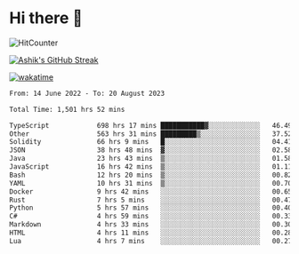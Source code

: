 # Hi there 👋

![HitCounter](https://hits.seeyoufarm.com/api/count/incr/badge.svg?url=https%3A%2F%2Fgithub.com%2Fashrhmn1212%2Fhit-counter)

<!-- ![Contribution Graph](https://github-readme-activity-graph.cyclic.app/graph?username=ashrhmn) -->


<!-- [![Top Langs](https://github-readme-stats.vercel.app/api/top-langs/?username=ashrhmn&layout=compact&theme=synthwave&langs_count=10&card_width=445)](https://github.com/anuraghazra/github-readme-stats) -->

[![Ashik's GitHub Streak](https://github-readme-streak-stats.herokuapp.com/?user=ashrhmn&theme=blood&fire=DD7F1C&background=151515&dates=9f9f9f&border=DD2727)](https://git.io/streak-stats)

<!-- ![Ashik's GitHub stats](https://github-readme-stats.vercel.app/api/?username=ashrhmn&show_icons=true&title_color=fff&icon_color=79ff97&text_color=9f9f9f&bg_color=151515) -->

[![wakatime](https://wakatime.com/badge/user/3df86613-ba63-4631-8e65-0ff18e7becad.svg)](https://wakatime.com/@3df86613-ba63-4631-8e65-0ff18e7becad)

<!--START_SECTION:waka-->

```txt
From: 14 June 2022 - To: 20 August 2023

Total Time: 1,501 hrs 52 mins

TypeScript            698 hrs 17 mins ███████████▓░░░░░░░░░░░░░   46.49 %
Other                 563 hrs 31 mins █████████▒░░░░░░░░░░░░░░░   37.52 %
Solidity              66 hrs 9 mins   █░░░░░░░░░░░░░░░░░░░░░░░░   04.41 %
JSON                  38 hrs 48 mins  ▓░░░░░░░░░░░░░░░░░░░░░░░░   02.58 %
Java                  23 hrs 43 mins  ▒░░░░░░░░░░░░░░░░░░░░░░░░   01.58 %
JavaScript            16 hrs 42 mins  ▒░░░░░░░░░░░░░░░░░░░░░░░░   01.11 %
Bash                  12 hrs 20 mins  ▒░░░░░░░░░░░░░░░░░░░░░░░░   00.82 %
YAML                  10 hrs 31 mins  ▒░░░░░░░░░░░░░░░░░░░░░░░░   00.70 %
Docker                9 hrs 42 mins   ░░░░░░░░░░░░░░░░░░░░░░░░░   00.65 %
Rust                  7 hrs 5 mins    ░░░░░░░░░░░░░░░░░░░░░░░░░   00.47 %
Python                5 hrs 57 mins   ░░░░░░░░░░░░░░░░░░░░░░░░░   00.40 %
C#                    4 hrs 59 mins   ░░░░░░░░░░░░░░░░░░░░░░░░░   00.33 %
Markdown              4 hrs 33 mins   ░░░░░░░░░░░░░░░░░░░░░░░░░   00.30 %
HTML                  4 hrs 11 mins   ░░░░░░░░░░░░░░░░░░░░░░░░░   00.28 %
Lua                   4 hrs 7 mins    ░░░░░░░░░░░░░░░░░░░░░░░░░   00.27 %
```

<!--END_SECTION:waka-->


<!--### Most Used Languages
<img src="https://wakatime.com/share/@ashrhmn/24ecb986-5bf8-4607-af7f-0aab08908d8c.png" />

### Favourite Tools
<img src="https://wakatime.com/share/@ashrhmn/f4e08015-f3bc-460a-9228-95a3ba11c604.png" />-->
